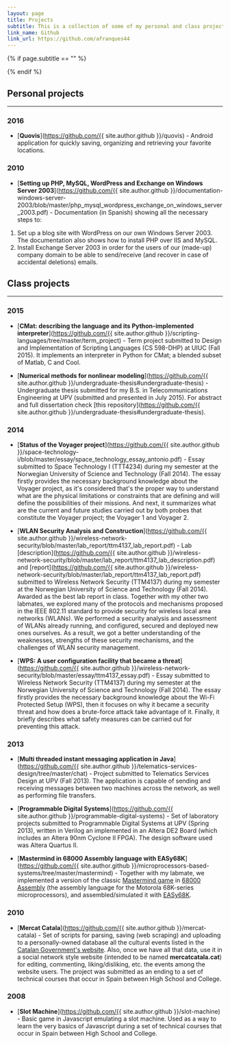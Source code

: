 ```yaml
---
layout: page
title: Projects
subtitle: This is a collection of some of my personal and class projects. Although some might be better/bigger than others, the main purpose they serve is for me to learn, practice, test or play with all those things that interest me or I am feeling curious at some point in time. A more updated list of them can also be found on my
link_name: Github
link_url: https://github.com/afranques44
---
```


{% if page.subtitle == "" %}
<div class="empty_subtitle"></div>
{% endif %}

## Personal projects
---

### 2016
- [**Quovis**](https://github.com/{{ site.author.github }}/quovis) - Android application for quickly saving, organizing and retrieving your favorite locations.

### 2010
- [**Setting up PHP, MySQL, WordPress and Exchange on Windows Server 2003**](https://github.com/{{ site.author.github }}/documentation-windows-server-2003/blob/master/php_mysql_wordpress_exchange_on_windows_server_2003.pdf) - Documentation (in Spanish) showing all the necessary steps to:
1. Set up a blog site with WordPress on our own Windows Server 2003. The documentation also shows how to install PHP over IIS and MySQL.
2. Install Exchange Server 2003 in order for the users of our (made-up) company domain to be able to send/receive (and recover in case of accidental deletions) emails.


## Class projects
---

### 2015
- [**CMat: describing the language and its Python-implemented interpreter**](https://github.com/{{ site.author.github }}/scripting-languages/tree/master/term_project) - Term project submitted to Design and Implementation of Scripting Languages (CS 598-DHP) at UIUC (Fall 2015). It implements an interpreter in Python for CMat; a blended subset of Matlab, C and Cool.

- [**Numerical methods for nonlinear modeling**](https://github.com/{{ site.author.github }}/undergraduate-thesis#undergraduate-thesis) - Undergraduate thesis submitted for my B.S. in Telecommunications Engineering at UPV (submitted and presented in July 2015). For abstract and full dissertation check [this repository](https://github.com/{{ site.author.github }}/undergraduate-thesis#undergraduate-thesis).

### 2014
- [**Status of the Voyager project**](https://github.com/{{ site.author.github }}/space-technology-i/blob/master/essay/space_technology_essay_antonio.pdf) - Essay submitted to Space Technology I (TTT4234) during my semester at the Norwegian University of Science and Technology (Fall 2014). The essay firstly provides the necessary background knowledge about the Voyager project, as it's considered that's the proper way to understand what are the physical limitations or constraints that are defining and will define the possibilities of their missions. And next, it summarizes what are the current and future studies carried out by both probes that constitute the Voyager project; the Voyager 1 and Voyager 2.

- [**WLAN Security Analysis and Construction**](https://github.com/{{ site.author.github }}/wireless-network-security/blob/master/lab_report/ttm4137_lab_report.pdf) - Lab [description](https://github.com/{{ site.author.github }}/wireless-network-security/blob/master/lab_report/ttm4137_lab_description.pdf) and [report](https://github.com/{{ site.author.github }}/wireless-network-security/blob/master/lab_report/ttm4137_lab_report.pdf) submitted to Wireless Network Security (TTM4137) during my semester at the Norwegian University of Science and Technology (Fall 2014). Awarded as the best lab report in class. Together with my other two labmates, we explored many of the protocols and mechanisms proposed in the IEEE 802.11 standard to provide security for wireless local area networks (WLANs). We performed a security analysis and assessment of WLANs already running, and configured, secured and deployed new ones ourselves. As a result, we got a better understanding of the weaknesses, strengths of these security mechanisms, and the challenges of WLAN security management. 

- [**WPS: A user configuration facility that became a threat**](https://github.com/{{ site.author.github }}/wireless-network-security/blob/master/essay/ttm4137_essay.pdf) - Essay submitted to Wireless Network Security (TTM4137) during my semester at the Norwegian University of Science and Technology (Fall 2014). The essay firstly provides the necessary background knowledge about the Wi-Fi Protected Setup (WPS), then it focuses on why it became a security threat and how does a brute-force attack take advantage of it. Finally, it briefly describes what safety measures can be carried out for preventing this attack.

### 2013
- [**Multi threaded instant messaging application in Java**](https://github.com/{{ site.author.github }}/telematics-services-design/tree/master/chat) - Project submitted to Telematics Services Design at UPV (Fall 2013). The application is capable of sending and receiving messages between two machines across the network, as well as performing file transfers.

- [**Programmable Digital Systems**](https://github.com/{{ site.author.github }}/programmable-digital-systems) - Set of laboratory projects submitted to Programmable Digital Systems at UPV (Spring 2013), written in Verilog an implemented in an Altera DE2 Board (which includes an Altera 90nm Cyclone II FPGA). The design software used was Altera Quartus II.

- [**Mastermind in 68000 Assembly language with EASy68K**](https://github.com/{{ site.author.github }}/microprocessors-based-systems/tree/master/mastermind) - Together with my labmate, we implemented a version of the classic [Mastermind game](https://en.wikipedia.org/wiki/Mastermind_(board_game)) in [68000 Assembly](https://en.wikibooks.org/wiki/68000_Assembly) (the assembly language for the Motorola 68K-series microprocessors), and assembled/simulated it with [EASy68K](http://www.easy68k.com/).

### 2010
- [**Mercat Catala**](https://github.com/{{ site.author.github }}/mercat-catala) - Set of scripts for parsing, saving (web scraping) and uploading to a personally-owned database all the cultural events listed in the [Catalan Government's website](http://agenda.cultura.gencat.cat/). Also, once we have all that data, use it in a social network style website (intended to be named **mercatcatala.cat**) for editing, commenting, liking/disliking, etc. the events among the website users. The project was submitted as an ending to a set of technical courses that occur in Spain between High School and College.

### 2008
- [**Slot Machine**](https://github.com/{{ site.author.github }}/slot-machine) - Basic game in Javascript emulating a slot machine. Used as a way to learn the very basics of Javascript during a set of technical courses that occur in Spain between High School and College.
